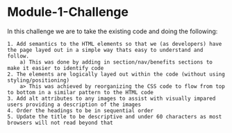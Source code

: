 # Module-1-Challenge
In this challenge we are to take the existing code and doing the following:

    1. Add semantics to the HTML elements so that we (as developers) have the page layed out in a simple way thats easy to understand and follow.
        a) This was done by adding in section/nav/benefits sections to make it easier to identify code
    2. The elements are logically layed out within the code (without using styling/positioning)
        a> This was achieved by reorganizing the CSS code to flow from top to bottom in a similar pattern to the HTML code
    3. Add alt attributes to any images to assist with visually impared users providing a description of the images
    4. Order the headings to be in sequential order 
    5. Update the title to be descriptive and under 60 characters as most browsers will not read beyond that
    